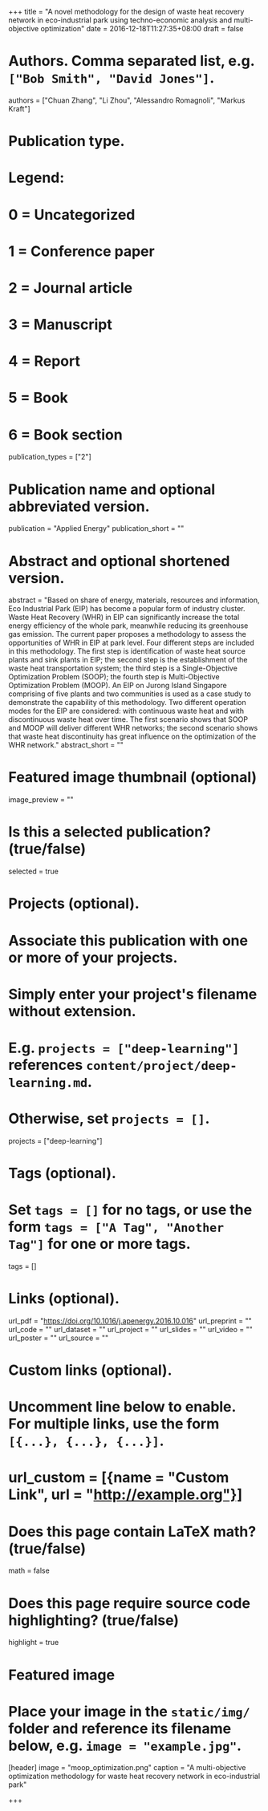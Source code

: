 +++
title = "A novel methodology for the design of waste heat recovery network in eco-industrial park using techno-economic analysis and multi-objective optimization"
date = 2016-12-18T11:27:35+08:00
draft = false

# Authors. Comma separated list, e.g. `["Bob Smith", "David Jones"]`.
authors = ["Chuan Zhang", "Li Zhou", "Alessandro Romagnoli", "Markus Kraft"]

# Publication type.
# Legend:
# 0 = Uncategorized
# 1 = Conference paper
# 2 = Journal article
# 3 = Manuscript
# 4 = Report
# 5 = Book
# 6 = Book section
publication_types = ["2"]

# Publication name and optional abbreviated version.
publication = "Applied Energy"
publication_short = ""

# Abstract and optional shortened version.
abstract = "Based on share of energy, materials, resources and information, Eco Industrial Park (EIP) has become a popular form of industry cluster. Waste Heat Recovery (WHR) in EIP can significantly increase the total energy efficiency of the whole park, meanwhile reducing its greenhouse gas emission. The current paper proposes a methodology to assess the opportunities of WHR in EIP at park level. Four different steps are included in this methodology. The first step is identification of waste heat source plants and sink plants in EIP; the second step is the establishment of the waste heat transportation system; the third step is a Single-Objective Optimization Problem (SOOP); the fourth step is Multi-Objective Optimization Problem (MOOP). An EIP on Jurong Island Singapore comprising of five plants and two communities is used as a case study to demonstrate the capability of this methodology. Two different operation modes for the EIP are considered: with continuous waste heat and with discontinuous waste heat over time. The first scenario shows that SOOP and MOOP will deliver different WHR networks; the second scenario shows that waste heat discontinuity has great influence on the optimization of the WHR network."
abstract_short = ""

# Featured image thumbnail (optional)
image_preview = ""

# Is this a selected publication? (true/false)
selected = true

# Projects (optional).
#   Associate this publication with one or more of your projects.
#   Simply enter your project's filename without extension.
#   E.g. `projects = ["deep-learning"]` references `content/project/deep-learning.md`.
#   Otherwise, set `projects = []`.
projects = ["deep-learning"]

# Tags (optional).
#   Set `tags = []` for no tags, or use the form `tags = ["A Tag", "Another Tag"]` for one or more tags.
tags = []

# Links (optional).
url_pdf = "https://doi.org/10.1016/j.apenergy.2016.10.016"
url_preprint = ""
url_code = ""
url_dataset = ""
url_project = ""
url_slides = ""
url_video = ""
url_poster = ""
url_source = ""

# Custom links (optional).
#   Uncomment line below to enable. For multiple links, use the form `[{...}, {...}, {...}]`.
# url_custom = [{name = "Custom Link", url = "http://example.org"}]

# Does this page contain LaTeX math? (true/false)
math = false

# Does this page require source code highlighting? (true/false)
highlight = true

# Featured image
# Place your image in the `static/img/` folder and reference its filename below, e.g. `image = "example.jpg"`.
[header]
image = "moop_optimization.png"
caption = "A multi-objective optimization methodology for waste heat recovery network in eco-industrial park"

+++
